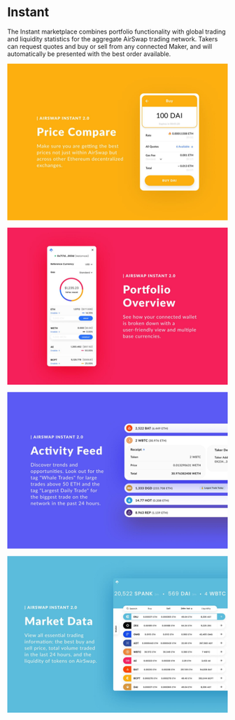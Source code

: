 # Instant

The Instant marketplace combines portfolio functionality with global trading and liquidity statistics for the aggregate AirSwap trading network. Takers can request quotes and buy or sell from any connected Maker, and will automatically be presented with the best order available.

![Price Compare - Make sure you are getting the prcices not just within AirSwap but across other Ethereum decentralized exchanges.](../assets/dapps/instant.1.jpg)

![Portfolio Overview - See how your connected wallet is broken down with a user-friendly view and multiple base currencies.](../assets/dapps/instant.2.jpg)

![Activity Feed - Discover trends and opportunities. Look out for the tag "Whale Trades" for large trades above 50 ETH and the tag "Largest Daily Trade" for the biggest trade on the network in the past 24 hours.](../assets/dapps/instant.3.jpg)

![Market Data - View all essential trading information: the best buy and sell price, total volume traded in the last 24 hours, and the liquidity of tokens on AirSwap.](../assets/dapps/instant.4.jpg)